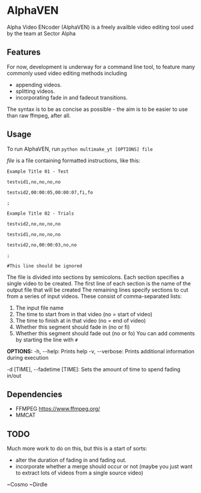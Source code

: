 # AlphaVEN

Alpha Video ENcoder (AlphaVEN) is a freely availble video editing tool used by the team at Sector Alpha

## Features

For now, development is underway for a command line tool, to feature many commonly used video editing methods including
   - appending videos.
   - splitting videos.
   - incorporating fade in and fadeout transitions.

The syntax is to be as concise as possible - the aim is to be easier to use than raw ffmpeg, after all.

## Usage
To run AlphaVEN, run `python multimake_yt [OPTIONS] file `

*file* is a file containing formatted instructions, like this:

`Example Title 01 - Test`

`testvid1,no,no,no,no`

`testvid2,00:00:05,00:00:07,fi,fo`

`;`

`Example Title 02 - Trials`

`testvid2,no,no,no,no`

`testvid1,no,no,no,no`

`testvid2,no,00:00:03,no,no`

`;`

`#This line should be ignored`

The file is divided into sections by semicolons. Each section specifies a single video to be created. 
The first line of each section is the name of the output file that will be created
The remaining lines specify sections to cut from a series of input videos. These consist of comma-separated lists:
   1. The input file name
   2. The time to start from in that video (no = start of video)
   3. The time to finish at in that video (no = end of video)
   4. Whether this segment should fade in (no or fi)
   5. Whether this segment should fade out (no or fo)
You can add comments by starting the line with `#`

**OPTIONS:**
-h, --help: 	Prints help
-v, --verbose: 	Prints additional information during execution

-d [TIME], --fadetime [TIME]:	Sets the amount of time to spend fading in/out

## Dependencies
  - FFMPEG https://www.ffmpeg.org/
  - MMCAT

## TODO
Much more work to do on this, but this is a start of sorts:
  - alter the duration of fading in and fading out.
  - incorporate whether a merge should occur or not (maybe you just want to extract lots of videos from a single source video)

~Cosmo
~Dirdle